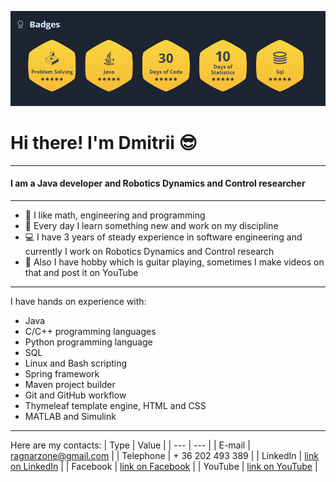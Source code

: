 ![Banner](https://github.com/ragnarzone/ragnarzone/blob/main/HackerRank.PNG)
# Hi there! I'm Dmitrii :sunglasses:
---
#### I am a Java developer and Robotics Dynamics and Control researcher
---

* :green_book: I like math, engineering and programming
* :hammer: Every day I learn something new and work on my discipline
* :computer: I have 3 years of steady experience in software engineering and currently I work on Robotics Dynamics and Control research
* :guitar: Also I have hobby which is guitar playing, sometimes I make videos on that and post it on YouTube
---

I have hands on experience with: 
* Java
* C/C++ programming languages
* Python programming language
* SQL
* Linux and Bash scripting
* Spring framework
* Maven project builder
* Git and GitHub workflow
* Thymeleaf template engine, HTML and CSS
* MATLAB and Simulink
---

Here are my contacts:
| Type          | Value                                                                                   |
| ---           | ---                                                                                     |
| E-mail        | ragnarzone@gmail.com                                                                    |
| Telephone     | + 36 202 493 389                                                                        |
| LinkedIn      | [link on LinkedIn](https://www.linkedin.com/in/ragnarzone/)                             |
| Facebook      | [link on Facebook](https://www.facebook.com/ragnarzone)                                 |
| YouTube       | [link on YouTube](https://www.youtube.com/channel/UCQeYR8MCtX0g-qeoytu6a-g/featured)    |
